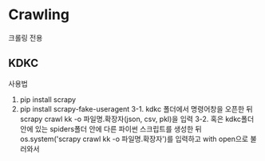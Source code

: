 # Crawling
크롤링 전용


## KDKC

사용법 
1. pip install scrapy
2. pip install scrapy-fake-useragent
3-1. kdkc 폴더에서 명령어창을 오픈한 뒤 scrapy crawl kk -o 파일명.확장자(json, csv, pkl)을 입력
3-2. 혹은 kdkc폴더 안에 있는 spiders폴더 안에 다른 파이썬 스크립트를 생성한 뒤 
     os.system('scrapy crawl kk -o 파일명.확장자')를 입력하고 
     with open으로 불러와서 
